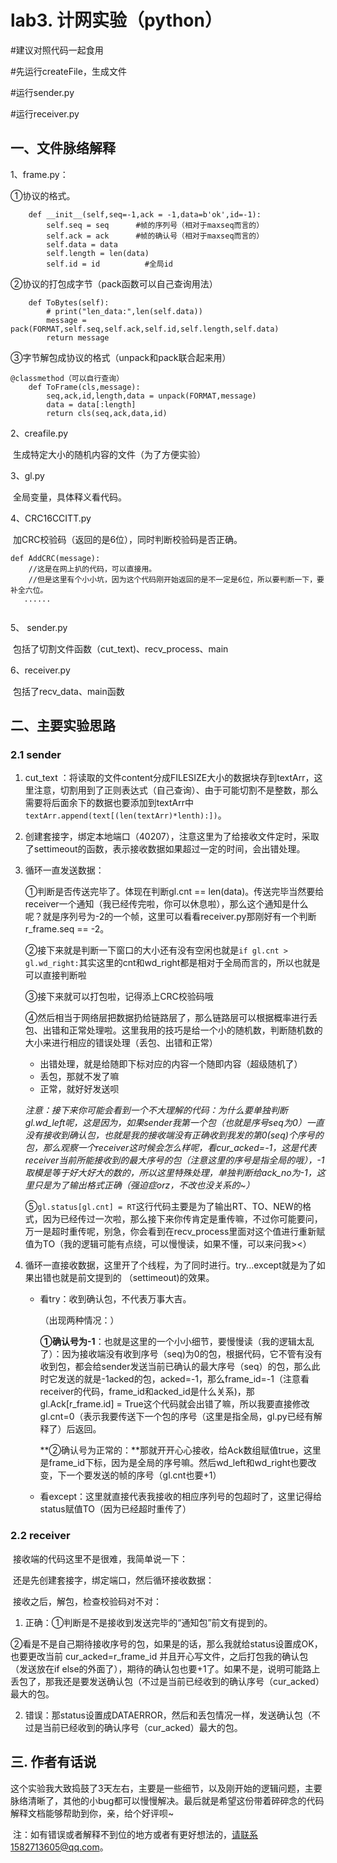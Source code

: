 

# lab3. 计网实验（python）

#建议对照代码一起食用

#先运行createFile，生成文件

#运行sender.py

#运行receiver.py

## 一、文件脉络解释

1、frame.py：

①协议的格式。

```
    def __init__(self,seq=-1,ack = -1,data=b'ok',id=-1):
        self.seq = seq		#帧的序列号（相对于maxseq而言的）
        self.ack = ack		#帧的确认号（相对于maxseq而言的）
        self.data = data
        self.length = len(data)
        self.id = id          #全局id
```

②协议的打包成字节（pack函数可以自己查询用法）

```
    def ToBytes(self):
        # print("len_data:",len(self.data))
        message = pack(FORMAT,self.seq,self.ack,self.id,self.length,self.data)
        return message
```

③字节解包成协议的格式（unpack和pack联合起来用）

```
@classmethod（可以自行查询）
    def ToFrame(cls,message):
        seq,ack,id,length,data = unpack(FORMAT,message)
        data = data[:length]
        return cls(seq,ack,data,id)
```

2、creafile.py

​		生成特定大小的随机内容的文件（为了方便实验）

3、gl.py

​		全局变量，具体释义看代码。

4、CRC16CCITT.py

​		加CRC校验码（返回的是6位），同时判断校验码是否正确。

```
def AddCRC(message):
	//这是在网上扒的代码，可以直接用。
	//但是这里有个小小坑，因为这个代码刚开始返回的是不一定是6位，所以要判断一下，要补全六位。
   ......
 
```

5、 sender.py

​		包括了切割文件函数（cut_text)、recv_process、main

6、receiver.py

​		包括了recv_data、main函数

## 二、主要实验思路

### 2.1 sender

  1. cut_text ：将读取的文件content分成FILESIZE大小的数据块存到textArr，这里注意，切割用到了正则表达式（自己查询）、由于可能切割不是整数，那么需要将后面余下的数据也要添加到textArr中`textArr.append(text[(len(textArr)*lenth):])`。

  2. 创建套接字，绑定本地端口（40207），注意这里为了给接收文件定时，采取了settimeout的函数，表示接收数据如果超过一定的时间，会出错处理。

  3. 循环一直发送数据：

     ①判断是否传送完毕了。体现在判断gl.cnt == len(data)。传送完毕当然要给receiver一个通知（我已经传完啦，你可以休息啦），那么这个通知是什么呢？就是序列号为-2的一个帧，这里可以看看receiver.py那刚好有一个判断r_frame.seq == -2。

     ②接下来就是判断一下窗口的大小还有没有空闲也就是`if gl.cnt > gl.wd_right:`其实这里的cnt和wd_right都是相对于全局而言的，所以也就是可以直接判断啦

     ③接下来就可以打包啦，记得添上CRC校验码哦

     ④然后相当于网络层把数据扔给链路层了，那么链路层可以根据概率进行丢包、出错和正常处理啦。这里我用的技巧是给一个小的随机数，判断随机数的大小来进行相应的错误处理（丢包、出错和正常）

     - 出错处理，就是给随即下标对应的内容一个随即内容（超级随机了）
     - 丢包，那就不发了嘛
     - 正常，就好好发送呗

     *注意：接下来你可能会看到一个不大理解的代码：为什么要单独判断gl.wd_left呢，这是因为，如果sender我第一个包（也就是序号seq为0）一直没有接收到确认包，也就是我的接收端没有正确收到我发的第0(seq)个序号的包，那么观察一个receiver这时候会怎么样呢，看cur_acked=-1，这是代表receiver当前所能接收到的最大序号的包（注意这里的序号是指全局的哦），-1取模是等于好大好大的数的，所以这里特殊处理，单独判断给ack_no为-1，这里只是为了输出格式正确（强迫症orz，不改也没关系的~）*

     ⑤`gl.status[gl.cnt] = RT`这行代码主要是为了输出RT、TO、NEW的格式，因为已经传过一次啦，那么接下来你传肯定是重传嘛，不过你可能要问，万一是超时重传呢，别急，你会看到在recv_process里面对这个值进行重新赋值为TO（我的逻辑可能有点绕，可以慢慢读，如果不懂，可以来问我><）

4. 循环一直接收数据，这里开了个线程，为了同时进行。try...except就是为了如果出错也就是前文提到的         （settimeout)的效果。

   - 看try：收到确认包，不代表万事大吉。

     （出现两种情况：）

     **①确认号为-1**：也就是这里的一个小小细节，要慢慢读（我的逻辑太乱了）：因为接收端没有收到序号（seq)为0的包，根据代码，它不管有没有收到包，都会给sender发送当前已确认的最大序号（seq）的包，那么此时它发送的就是-1acked的包，acked=-1，那么frame_id=-1（注意看receiver的代码，frame_id和acked_id是什么关系)，那gl.Ack[r_frame.id] = True这个代码就会出错了嘛，所以我要直接修改gl.cnt=0（表示我要传送下一个包的序号（这里是指全局，gl.py已经有解释了）后返回。

     **②确认号为正常的：**那就开开心心接收，给Ack数组赋值true，这里是frame_id下标，因为是全局的序号嘛。然后wd_left和wd_right也要改变，下一个要发送的帧的序号（gl.cnt也要+1）

   - 看except：这里就直接代表我接收的相应序列号的包超时了，这里记得给status赋值TO（因为已经超时重传了）

### 2.2 receiver

​		接收端的代码这里不是很难，我简单说一下：

​		还是先创建套接字，绑定端口，然后循环接收数据：

​	    接收之后，解包，检查校验码对不对：

1. 正确：①判断是不是接收到发送完毕的“通知包”前文有提到的。

​			       ②看是不是自己期待接收序号的包，如果是的话，那么我就给status设置成OK，也要更改当前  cur_acked=r_frame_id    并且开心写文件，之后打包我的确认包（发送放在if else的外面了），期待的确认包也要+1了。如果不是，说明可能路上丢包了，那我还是要发送确认包（不过是当前已经收到的确认序号（cur_acked）最大的包。

2. 错误：那status设置成DATAERROR，然后和丢包情况一样，发送确认包（不过是当前已经收到的确认序号（cur_acked）最大的包。

## 三. 作者有话说

​		这个实验我大致捣鼓了3天左右，主要是一些细节，以及刚开始的逻辑问题，主要脉络清晰了，其他的小bug都可以慢慢解决。最后就是希望这份带着碎碎念的代码解释文档能够帮助到你，亲，给个好评呗~



​		注：如有错误或者解释不到位的地方或者有更好想法的，请联系1582713605@qq.com。